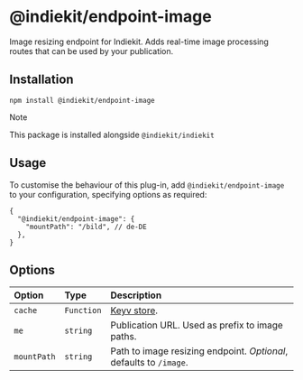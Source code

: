 # @indiekit/endpoint-image

Image resizing endpoint for Indiekit. Adds real-time image processing routes that can be used by your publication.

## Installation

`npm install @indiekit/endpoint-image`

> [!NOTE]
> This package is installed alongside `@indiekit/indiekit`

## Usage

To customise the behaviour of this plug-in, add `@indiekit/endpoint-image` to your configuration, specifying options as required:

```jsonc
{
  "@indiekit/endpoint-image": {
    "mountPath": "/bild", // de-DE
  },
}
```

## Options

| Option      | Type       | Description                                                        |
| :---------- | :--------- | :----------------------------------------------------------------- |
| `cache`     | `Function` | [Keyv store](https://github.com/lukechilds/keyv).                  |
| `me`        | `string`   | Publication URL. Used as prefix to image paths.                    |
| `mountPath` | `string`   | Path to image resizing endpoint. _Optional_, defaults to `/image`. |
